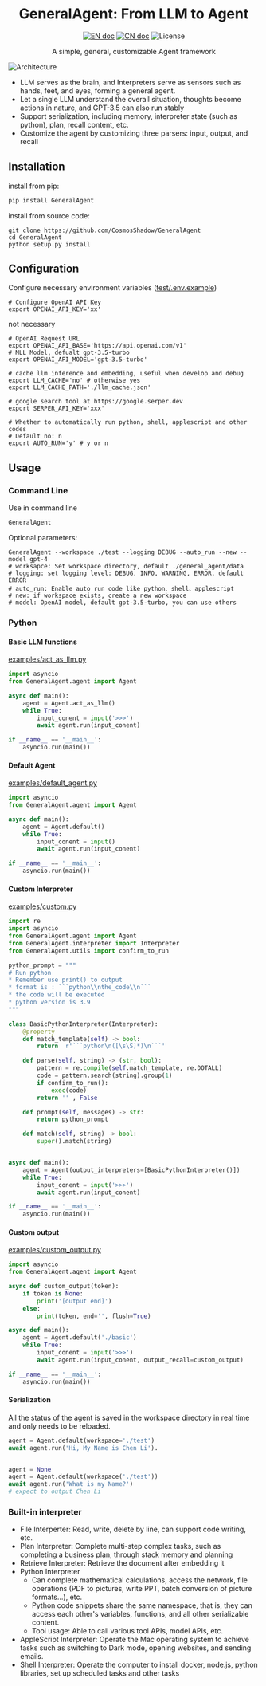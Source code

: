 <h1 align="center">GeneralAgent: From LLM to Agent</h1>
<p align="center">
<a href="README.md"><img src="https://img.shields.io/badge/document-English-blue.svg" alt="EN doc"></a>
<a href="README_CN.md"><img src="https://img.shields.io/badge/文档-中文版-blue.svg" alt="CN doc"></a>
<img src="https://img.shields.io/static/v1?label=license&message=MIT&color=white&style=flat" alt="License"/>
</p>
<p align='center'>
A simple, general, customizable Agent framework
</p>

![Architecture](./docs/images/Architecture.png)

* LLM serves as the brain, and Interpreters serve as sensors such as hands, feet, and eyes, forming a general agent.
* Let a single LLM understand the overall situation, thoughts become actions in nature, and GPT-3.5 can also run stably
* Support serialization, including memory, interpreter state (such as python), plan, recall content, etc.
* Customize the agent by customizing three parsers: input, output, and recall



## Installation

install from pip:

```bash
pip install GeneralAgent
```

install from source code:

```shell
git clone https://github.com/CosmosShadow/GeneralAgent
cd GeneralAgent
python setup.py install
```



## Configuration

Configure necessary environment variables ([test/.env.example](test/.env.example))

```shell
# Configure OpenAI API Key
export OPENAI_API_KEY='xx'
```

not necessary

```shell
# OpenAI Request URL
export OPENAI_API_BASE='https://api.openai.com/v1'
# MLL Model, defualt gpt-3.5-turbo
export OPENAI_API_MODEL='gpt-3.5-turbo'

# cache llm inference and embedding, useful when develop and debug
export LLM_CACHE='no' # otherwise yes
export LLM_CACHE_PATH='./llm_cache.json'

# google search tool at https://google.serper.dev
export SERPER_API_KEY='xxx'

# Whether to automatically run python, shell, applescript and other codes
# Default no: n
export AUTO_RUN='y' # y or n
```



## Usage

### Command Line

Use in command line

```bash
GeneralAgent
```

Optional parameters:

```shell
GeneralAgent --workspace ./test --logging DEBUG --auto_run --new --model gpt-4
# worksapce: Set workspace directory, default ./general_agent/data
# logging: set logging level: DEBUG, INFO, WARNING, ERROR, default ERROR
# auto_run: Enable auto run code like python、shell、applescript
# new: if workspace exists, create a new workspace
# model: OpenAI model, default gpt-3.5-turbo, you can use others
```



### Python

#### Basic LLM functions

[examples/act_as_llm.py](examples/act_as_llm.py)

```python
import asyncio
from GeneralAgent.agent import Agent

async def main():
    agent = Agent.act_as_llm()
    while True:
        input_conent = input('>>>')
        await agent.run(input_conent)

if __name__ == '__main__':
    asyncio.run(main())
```



#### Default Agent

[examples/default_agent.py](examples/default_agent.py)

```python
import asyncio
from GeneralAgent.agent import Agent

async def main():
    agent = Agent.default()
    while True:
        input_conent = input()
        await agent.run(input_conent)

if __name__ == '__main__':
    asyncio.run(main())
```



#### Custom Interpreter
[examples/custom.py](examples/custom.py)

```python
import re
import asyncio
from GeneralAgent.agent import Agent
from GeneralAgent.interpreter import Interpreter
from GeneralAgent.utils import confirm_to_run

python_prompt = """
# Run python
* Remember use print() to output
* format is : ```python\\nthe_code\\n```
* the code will be executed
* python version is 3.9
"""

class BasicPythonInterpreter(Interpreter):
    @property
    def match_template(self) -> bool:
        return  r'```python\n([\s\S]*)\n```'

    def parse(self, string) -> (str, bool):
        pattern = re.compile(self.match_template, re.DOTALL)
        code = pattern.search(string).group(1)
        if confirm_to_run():
            exec(code)
        return '' , False

    def prompt(self, messages) -> str:
        return python_prompt

    def match(self, string) -> bool:
        super().match(string)


async def main():
    agent = Agent(output_interpreters=[BasicPythonInterpreter()])
    while True:
        input_conent = input('>>>')
        await agent.run(input_conent)

if __name__ == '__main__':
    asyncio.run(main())
```



#### Custom output
[examples/custom_output.py](examples/custom_output.py)

```python
import asyncio
from GeneralAgent.agent import Agent

async def custom_output(token):
    if token is None:
        print('[output end]')
    else:
        print(token, end='', flush=True)

async def main():
    agent = Agent.default('./basic')
    while True:
        input_conent = input('>>>')
        await agent.run(input_conent, output_recall=custom_output)

if __name__ == '__main__':
    asyncio.run(main())
```



#### Serialization

All the status of the agent is saved in the workspace directory in real time and only needs to be reloaded.

```python
agent = Agent.default(workspace='./test')
await agent.run('Hi, My Name is Chen Li').


agent = None
agent = Agent.default(workspace('./test'))
await agent.run('What is my Name?')
# expect to output Chen Li
```



### Built-in interpreter

* File Interperter: Read, write, delete by line, can support code writing, etc.
* Plan Interpreter: Complete multi-step complex tasks, such as completing a business plan, through stack memory and planning
* Retrieve Interpreter: Retrieve the document after embedding it
* Python Interpreter
  * Can complete mathematical calculations, access the network, file operations (PDF to pictures, write PPT, batch conversion of picture formats...), etc.
  * Python code snippets share the same namespace, that is, they can access each other's variables, functions, and all other serializable content.
  * Tool usage: Able to call various tool APIs, model APIs, etc.
* AppleScript Interpreter: Operate the Mac operating system to achieve tasks such as switching to Dark mode, opening websites, and sending emails.
* Shell Interpreter: Operate the computer to install docker, node.js, python libraries, set up scheduled tasks and other tasks
